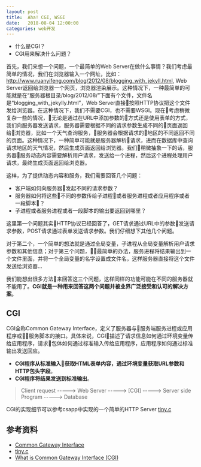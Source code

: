 ```yaml
---
layout: post
title:  Aha! CGI, WSGI
date:   2018-08-04 12:00:00
categories: web开发
---
```


* 什么是CGI？
* CGI用来解决什么问题？

首先，我们来想一个问题，一个最简单的Web Server在做什么事情？我们考虑最简单的情况，我们在浏览器输入一个网址，比如：http://www.ruanyifeng.com/blog/2012/08/blogging_with_jekyll.html, Web Server返回给浏览器一个网页，浏览器渲染展示。这种情况下，一种最简单的可能就是在“服务器根目录/blog/2012/08/”下面有个文件，文件名是“blogging_with_jekylly.html”，Web Server直接按照HTTP协议把这个文件发给浏览器。在这种情况下，我们不需要CGI，也不需要WSGI。现在考虑稍微复杂一些的情况，无论是通过在URL中添加参数的方式还是使用表单的方式，我们向服务器发送请求，服务器需要根据不同的请求参数生成不同的页面返回给浏览器，比如一个天气查询服务，服务器会根据请求的地区的不同返回不同的页面。这种情况下，一种简单可能就是服务器解析请求，进而在数据库中查询请求地区的天气情况，然后生成页面返回给浏览器。我们稍微抽象一下的话，服务器服务动态内容需要解析用户请求，发送给一个进程，然后这个进程处理用户请求，最终生成页面返回给浏览器。  
  
这样，为了提供动态内容和服务，我们需要回答几个问题：  
* 客户端如何向服务器发起不同的请求参数？
* 服务器如何将这些不同的参数传给子进程或者服务进程或者应用程序或者一段脚本？
* 子进程或者服务进程或者一段脚本的输出要返回到哪里？
  
这里第一个问题其实HTTP协议已经回答了，GET请求通过URL中的参数发送请求参数，POST请求通过表单发送请求参数。我们仔细想下其他几个问题。  
  
对于第二个，一个简单的想法就是通过全局变量，子进程从全局变量解析用户请求参数和其他信息；对于第三个问题，最简单的办法，服务进程将结果输出到一个文件里面，并将一个全局变量的名字设置成文件名，这样服务器直接将这个文件发送给浏览器...  
  
我们能想出很多方法来回答这三个问题，这样同样的功能可能在不同的服务器就不能用了。**CGI就是一种用来回答这两个问题并被业界广泛接受和认可的解决方案**。  

## CGI
CGI全称Common Gateway Interface，定义了服务器与服务端服务进程或应用程序或服务脚本的接口。具体来说，CGI描述了请求信息如何通过环境变量传给应用程序，请求包体如何通过标准输入传给应用程序，应用程序如何通过标准输出发送回应。

* **CGI程序从标准输入获取HTML表单内容，通过环境变量获取URL参数和HTTP包头字段**。
* **CGI程序将结果发送到标准输出**。

> Client request -----> Web Server -----> [CGI] -----> Server side Program -----> Database 

CGI的实现细节可以参考csapp中实现的一个简单的HTTP Server [tiny.c](http://csapp.cs.cmu.edu/2e/ics2/code/netp/tiny/tiny.c)

## 参考资料
* [Common Gateway Interface](https://en.wikipedia.org/wiki/Common_Gateway_Interface)
* [tiny.c](http://csapp.cs.cmu.edu/2e/ics2/code/netp/tiny/tiny.c)
* [What is Common Gateway Interface (CGI)](https://stackoverflow.com/questions/2089271/what-is-common-gateway-interface-cgi)